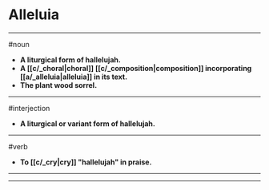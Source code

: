 # Alleluia
---
#noun
- **A liturgical form of hallelujah.**
- **A [[c/_choral|choral]] [[c/_composition|composition]] incorporating [[a/_alleluia|alleluia]] in its text.**
- **The plant wood sorrel.**
---
#interjection
- **A liturgical or variant form of hallelujah.**
---
#verb
- **To [[c/_cry|cry]] "hallelujah" in praise.**
---
---
